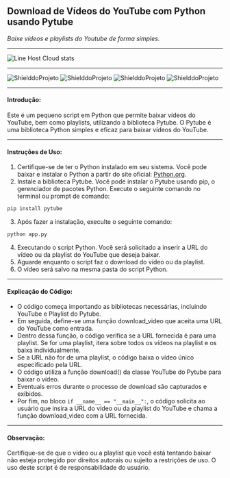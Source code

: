 ## Download de Vídeos do YouTube com Python usando Pytube
_Baixe vídeos e playlists do Youtube de forma simples._

---

![Line Host Cloud stats](https://github-readme-stats.vercel.app/api?username=linehostcloud&show_icons=true&theme=dark)

---


![ShielddoProjeto](https://img.shields.io/badge/Projeto-YoutubeVideoDownload-ff0000.svg?style=for-the-badge)
![ShielddoProjeto](https://img.shields.io/badge/Versão-1.0-34bf49.svg?style=for-the-badge)
![ShielddoProjeto](https://img.shields.io/badge/Linguagem-Python-efdf00.svg?style=for-the-badge)
![ShielddoProjeto](https://img.shields.io/github/last-commit/linehostcloud/YoutubeVideoDownload?style=for-the-badge)

---

#### Introdução:

Este é um pequeno script em Python que permite baixar vídeos do YouTube, bem como playlists, utilizando a biblioteca Pytube. 
O Pytube é uma biblioteca Python simples e eficaz para baixar vídeos do YouTube.

---

#### Instruções de Uso:

1. Certifique-se de ter o Python instalado em seu sistema. Você pode baixar e instalar o Python a partir do site oficial: [Python.org](https://www.python.org/).
2. Instale a biblioteca Pytube. Você pode instalar o Pytube usando pip, o gerenciador de pacotes Python. Execute o seguinte comando no terminal ou prompt de comando:

```python
pip install pytube
```
3. Após fazer a instalação, execulte o seguinte comando:

```python
python app.py
```
4. Executando o script Python. Você será solicitado a inserir a URL do vídeo ou da playlist do YouTube que deseja baixar.
5. Aguarde enquanto o script faz o download do vídeo ou da playlist. 
6. O vídeo será salvo na mesma pasta do script Python.

---

#### Explicação do Código:

- O código começa importando as bibliotecas necessárias, incluindo YouTube e Playlist do Pytube.
- Em seguida, define-se uma função download_video que aceita uma URL do YouTube como entrada.
- Dentro dessa função, o código verifica se a URL fornecida é para uma playlist. Se for uma playlist, itera sobre todos os vídeos na playlist e os baixa individualmente.
- Se a URL não for de uma playlist, o código baixa o vídeo único especificado pela URL.
- O código utiliza a função download() da classe YouTube do Pytube para baixar o vídeo.
- Eventuais erros durante o processo de download são capturados e exibidos.
- Por fim, no bloco `if __name__ == "__main__":`, o código solicita ao usuário que insira a URL do vídeo ou da playlist do YouTube e chama a função download_video com a URL fornecida.

---

#### Observação:

Certifique-se de que o vídeo ou a playlist que você está tentando baixar não esteja protegido por direitos autorais ou sujeito a restrições de uso. O uso deste script é de responsabilidade do usuário.
